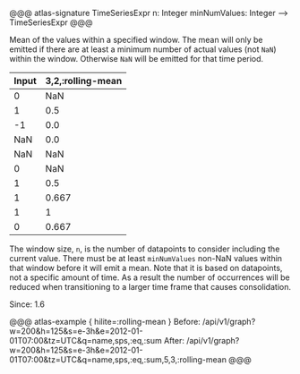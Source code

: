 @@@ atlas-signature
TimeSeriesExpr
n: Integer
minNumValues: Integer
-->
TimeSeriesExpr
@@@

Mean of the values within a specified window. The mean will only be emitted
if there are at least a minimum number of actual values (not `NaN`) within
the window. Otherwise `NaN` will be emitted for that time period.

Input | 3,2,:rolling-mean   |
-------|---------------------|
0     | NaN                 |
1     | 0.5                 |
-1    | 0.0                 |
NaN   | 0.0                 |
NaN   | NaN                 |
0     | NaN                 |
1     | 0.5                 |
1     | 0.667               |
1     | 1                   |
0     | 0.667               |

The window size, `n`, is the number of datapoints to consider including the current
value. There must be at least `minNumValues` non-NaN values within that window before
it will emit a mean. Note that it is based on datapoints, not a specific amount of time.
As a result the number of occurrences will be reduced when transitioning to a larger time
frame that causes consolidation.

Since: 1.6

@@@ atlas-example { hilite=:rolling-mean }
Before: /api/v1/graph?w=200&h=125&s=e-3h&e=2012-01-01T07:00&tz=UTC&q=name,sps,:eq,:sum
After: /api/v1/graph?w=200&h=125&s=e-3h&e=2012-01-01T07:00&tz=UTC&q=name,sps,:eq,:sum,5,3,:rolling-mean
@@@
